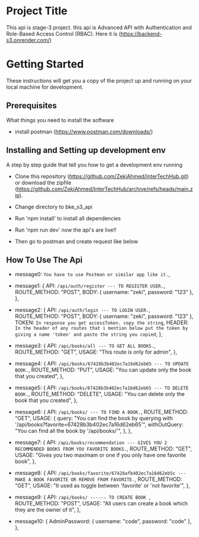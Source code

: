 # Project Title

This api is stage-3 project. this api is Advanced API with Authentication and Role-Based Access Control (RBAC).
Here it is (https://backend-s3.onrender.com/)

# Getting Started

These instructions will get you a copy of the project up and running on your local machine for development.

## Prerequisites

What things you need to install the software

- install postman (https://www.postman.com/downloads/)

## Installing and Setting up development env

A step by step guide that tell you how to get a development env running

- Clone this repository (https://github.com/ZekiAhmed/InterTechHub.git) or download the zipfile (https://github.com/ZekiAhmed/InterTechHub/archive/refs/heads/main.zip).

- Change directory to bke_s3_api

- Run 'npm install' to install all dependencies

- Run 'npm run dev' now the api's are live!!

- Then go to postman and create request like below

## How To Use The Api

- message0: `You have to use Postman or similar app like it.`,

- message1: {
  API: `/api/auth/register --- TO REGISTER USER.`,
  ROUTE_METHOD: "POST",
  BODY: { username: "zeki", password: "123" },
  },

- message2: {
  API: `/api/auth/login --- TO LOGIN USER.`,
  ROUTE_METHOD: "POST",
  BODY: { username: "zeki", password: "123" },
  TOKEN: `In response you get accessToken. copy the string`,
  HEADER: `In the header of any routes that i mention below put the token by giving a name 'token' and paste the string you copied`,
  },

- message3: {
  API: `/api/books/all --- TO GET ALL BOOKS.`,
  ROUTE_METHOD: "GET",
  USAGE: "This route is only for admin",
  },

- message4: {
  API: `/api/books/67428b3b402ec7a16d62eb65 --- TO UPDATE BOOK.`,
  ROUTE_METHOD: "PUT",
  USAGE: "You can update only the book that you created",
  },

- message5: {
  API: `/api/books/67428b3b402ec7a16d62eb65 --- TO DELETE BOOK.`,
  ROUTE_METHOD: "DELETE",
  USAGE: "You can delete only the book that you created",
  },

- message6: {
  API: `/api/books/ --- TO FIND A BOOK.`,
  ROUTE_METHOD: "GET",
  USAGE: {
  query:
  "You can find the book by querying with '/api/books?favorite=67428b3b402ec7a16d62eb65'",
  withOutQuery: "You can find all the book by '/api/books/'",
  },
  },

- message7: {
  API: `/api/books/recommendation --- GIVES YOU 2 RECOMMENDED BOOKS FROM YOU FAVORITE BOOKS.`,
  ROUTE_METHOD: "GET",
  USAGE: "Gives you two maximam or one if you only have one favorite book",
  },

- message8: {
  API: `/api/books/favorite/67428afb402ec7a16d62eb5c --- MAKE A BOOK FAVORITE OR REMOVE FROM FAVORITE.`,
  ROUTE_METHOD: "GET",
  USAGE: "It used as toggle between 'favorite' or 'not favorite'",
  },

- message9: {
  API: `/api/books/ ------ TO CREATE BOOK `,
  ROUTE_METHOD: "POST",
  USAGE: "All users can create a book which they are the owner of it",
  },

- message10: {
  AdminPassword: { username: "code", password: "code" },
  },
